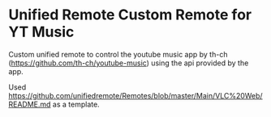 # Unified Remote Custom Remote for YT Music

Custom unified remote to control the youtube music app by th-ch (<https://github.com/th-ch/youtube-music>) using the api provided by the app.

Used <https://github.com/unifiedremote/Remotes/blob/master/Main/VLC%20Web/README.md> as a template.